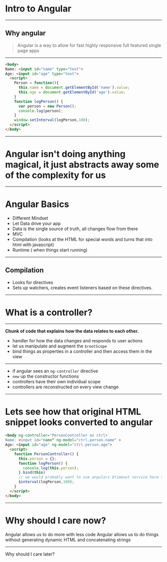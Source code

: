<!-- background: #50b187-->
<!-- color: #fff -->
<!-- font: frutiger -->

# Intro to Angular
***


## Why angular
>Angular is a way to allow for fast highly responsive full featured single page apps

***
```html
<body>
Name: <input id="name" type="text">
Age: <input id="age" type="text">
  <script>
    Person = function(){
      this.name = document.getElementById('name').value;
      this.age = document.getElementById('age').value;
    }
    function logPerson() {
      var person = new Person();
      console.log(person);
    }
    window.setInterval(logPerson,100);
  </script>
</body>
```


***


# Angular isn't doing anything magical, it just abstracts away some of the complexity for us

***

# Angular Basics
* Different Mindset
* Let Data drive your app
* Data is the single source of truth, all changes flow from there
* MVC
* Compilation (looks at the HTML for special words and turns that into html with javascript)
* Runtime ( when things start running)

***

## Compilation
* Looks for directives
* Sets up watchers, creates event listeners based on these directives.


***


# What is a controller?
***
**Chunk of code that explains how the data relates to each other.**

* handler for how the data changes and responds to user actions
* let us manipulate and augment the `$rootScope`
* bind things as properties in a controller and then access them in the view

---


* if angular sees an `ng-controller` directive
* `new` up the constructor functions 
* controllers have their own individual scope
* controllers are reconstructed on every view change

***

# Lets see how that original HTML snippet looks converted to angular 
```html
<body ng-controller="PersonController as ctrl>
Name: <input id="name" ng-model="ctrl.person.name" >
Age: <input id="age" ng-model="ctrl.person.age">
  <script>
    function PersonController() {
      this.person = {};
      function logPerson() {
        console.log(this.person);
      }.bind(this)
      // we would probably want to use angulars $timeout service here though
      $interval(logPerson,100);
    }
  </script>
</body>
```
***
# Why should I care now?

Angular allows us to do more with less code
Angular allows us to do things without generating dynamic HTML and concatenating strings
***
Why should I care later?

